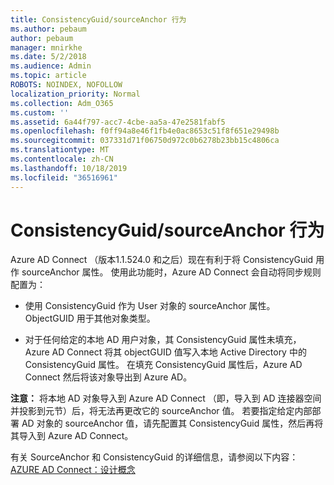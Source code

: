 ```yaml
---
title: ConsistencyGuid/sourceAnchor 行为
ms.author: pebaum
author: pebaum
manager: mnirkhe
ms.date: 5/2/2018
ms.audience: Admin
ms.topic: article
ROBOTS: NOINDEX, NOFOLLOW
localization_priority: Normal
ms.collection: Adm_O365
ms.custom: ''
ms.assetid: 6a44f797-acc7-4cbe-aa5a-47e2581fabf5
ms.openlocfilehash: f0ff94a8e46f1fb4e0ac8653c51f8f651e29498b
ms.sourcegitcommit: 037331d71f06750d972c0b6278b23bb15c4806ca
ms.translationtype: MT
ms.contentlocale: zh-CN
ms.lasthandoff: 10/18/2019
ms.locfileid: "36516961"
---
```

# <a name="consistencyguid--sourceanchor-behavior"></a>ConsistencyGuid/sourceAnchor 行为

Azure AD Connect （版本1.1.524.0 和之后）现在有利于将 ConsistencyGuid 用作 sourceAnchor 属性。 使用此功能时，Azure AD Connect 会自动将同步规则配置为：
  
- 使用 ConsistencyGuid 作为 User 对象的 sourceAnchor 属性。 ObjectGUID 用于其他对象类型。
    
- 对于任何给定的本地 AD 用户对象，其 ConsistencyGuid 属性未填充，Azure AD Connect 将其 objectGUID 值写入本地 Active Directory 中的 ConsistencyGuid 属性。 在填充 ConsistencyGuid 属性后，Azure AD Connect 然后将该对象导出到 Azure AD。
    
 **注意：** 将本地 AD 对象导入到 Azure AD Connect （即，导入到 AD 连接器空间并投影到元节）后，将无法再更改它的 sourceAnchor 值。 若要指定给定内部部署 AD 对象的 sourceAnchor 值，请先配置其 ConsistencyGuid 属性，然后再将其导入到 Azure AD Connect。 
  
有关 SourceAnchor 和 ConsistencyGuid 的详细信息，请参阅以下内容： [AZURE AD Connect：设计概念](https://docs.microsoft.com/azure/active-directory/connect/active-directory-aadconnect-design-concepts)
  

